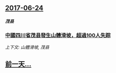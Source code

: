 ## [2017-06-24](/zh/news/2017/06/24/index.md)

##### 茂县
### [中國四川省茂县發生山體滑坡，超過100人失踪 ](/zh/news/2017/06/24/中國四川省茂县發生山體滑坡-超過100人失踪.md)
_上下文: 山體滑坡, 茂县_

## [前一天...](/zh/news/2017/06/23/index.md)

